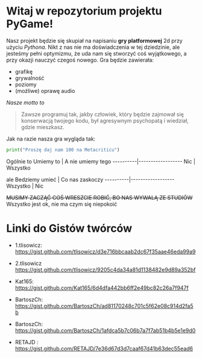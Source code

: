# **Witaj w repozytorium projektu PyGame!**


Nasz projekt będzie się skupiał na napisaniu **gry platformowej** 2d przy użyciu *Pythona*. Nikt z nas nie ma doświadczenia w tej dziedzinie, ale jesteśmy pełni optymizmu, że uda nam się stworzyć coś wyjątkowego, a przy okazji nauczyć czegoś nowego.
Gra będzie zawierała:
* grafikę
* grywalność
* poziomy
* (możliwe) oprawę audio

_Nasze motto to_
>Zawsze programuj tak, jakby człowiek, który będzie zajmował się konserwacją twojego kodu, był agresywnym psychopatą i wiedział, gdzie mieszkasz.

Jak na razie nasza gra wygląda tak:
```Python
print("Proszę daj nam 100 na Metacriticu")
```
Ogólnie to
Umiemy to | A nie umiemy tego
----------|------------------
Nic | Wszystko

ale
Bedziemy umieć | Co nas zaskoczy
----------|------------------
Wszystko | Nic

~~MUSIMY ZACZĄĆ COŚ WRESZCIE ROBIĆ, BO NAS WYWALĄ ZE STUDIÓW~~
Wszystko jest ok, nie ma czym się niepokoić

# **Linki do Gistów twórców**
* 1.tlisowicz: https://gist.github.com/tlisowicz/d3e716bbcaab2dc67f35aae46eda99a9
* 2.tlisowicz https://gist.github.com/tlisowicz/9205c4da34a81d1138482e9d89a352bf
* Kat165: https://gist.github.com/Kat165/6d4dfa442bb6ff2e49bc82c26a7f947f
* BartoszCh: https://gist.github.com/BartoszCh/ad81170248c701c5f62e08c914d2fa5b
* BartoszCh: https://gist.github.com/BartoszCh/1afdca5b7c06b7a7f7ab51b4b5e1e9d0

* RETAJD : https://gist.github.com/RETAJD/7e36d67d3d7caaf67d41b63dec55ead6

